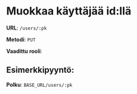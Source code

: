 # Muokkaa käyttäjää id:llä

**URL**: `/users/:pk`

**Metodi**: `PUT`

**Vaadittu rooli**: 

## Esimerkkipyyntö:

**Polku**: `BASE_URL/users/:pk`
